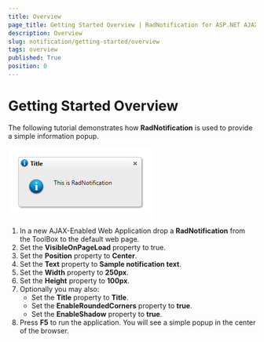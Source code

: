```yaml
---
title: Overview
page_title: Getting Started Overview | RadNotification for ASP.NET AJAX Documentation
description: Overview
slug: notification/getting-started/overview
tags: overview
published: True
position: 0
---
```


# Getting Started Overview





The following tutorial demonstrates how **RadNotification** is used to provide a simple information popup.

![RadNotification - Getting Started](images/radnotification-getting-started.png)



1. In a new AJAX-Enabled Web Application drop a **RadNotification** from the ToolBox to the default web page.
1. Set the **VisibleOnPageLoad** property to true.
1. Set the **Position** property to **Center**.
1. Set the **Text** property to **Sample notification text**.
1. Set the **Width** property to **250px**.
1. Set the **Height** property to **100px**.
1. Optionally you may also:
	* Set the **Title** property to **Title**.
	* Set the **EnableRoundedCorners** property to **true**.
	* Set the **EnableShadow** property to **true**.
1. Press **F5** to run the application. You will see a simple popup in the center of the browser.
